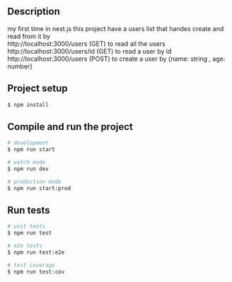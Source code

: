 ## Description

my first time in nest.js
this project have a users list that handes create and read from it by <br>
http://localhost:3000/users (GET) to read all the users
http://localhost:3000/users/id (GET) to read a user by id
http://localhost:3000/users (POST) to create a user by {name: string , age: number}

## Project setup

```bash
$ npm install
```

## Compile and run the project

```bash
# development
$ npm run start

# watch mode
$ npm run dev

# production mode
$ npm run start:prod
```

## Run tests

```bash
# unit tests
$ npm run test

# e2e tests
$ npm run test:e2e

# test coverage
$ npm run test:cov
```
